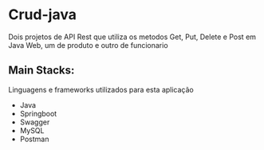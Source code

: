 # Crud-java
Dois projetos de API Rest que utiliza os metodos Get, Put, Delete e Post em Java Web, um de produto e outro de funcionario
&nbsp;


## Main Stacks:
Linguagens e frameworks utilizados para esta aplicação

- Java
- Springboot
- Swagger
- MySQL
- Postman
